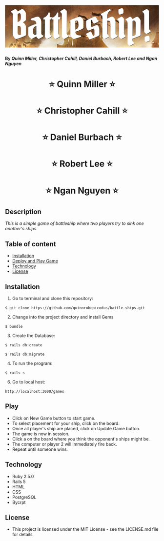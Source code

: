 # ![title](app/assets/images/titlemd.png)

#### By _Quinn Miller, Christopher Cahill, Daniel Burbach, Robert Lee and Ngan Nguyen_

<h1 align="center"> ⭐️ Quinn Miller ⭐️ </h1>
<h1 align="center"> ⭐️ Christopher Cahill ⭐️ </h1>
<h1 align="center"> ⭐️ Daniel Burbach ⭐️ </h1>
<h1 align="center"> ⭐️ Robert Lee ⭐️ </h1>
<h1 align="center"> ⭐️ Ngan Nguyen ⭐️ </h1>

## Description

_This is a simple game of battleship where two players try to sink one another's ships._

## Table of content

- [Installation](#installation)
- [Deploy and Play Game](#play)
- [Technology](#technology)
- [License](#license)

## Installation

1. Go to terminal and clone this repository:
```
$ git clone https://github.com/quinnrobepicodus/battle-ships.git
```
2. Change into the project directory and install Gems
```
$ bundle
```
3. Create the Database:
```
$ rails db:create
```
```
$ rails db:migrate
```
4. To run the program:
```
$ rails s
```
6. Go to local host:
```
http://localhost:3000/games
```
## Play
* Click on New Game button to start game.
* To select placement for your ship, click on the board.
* Once all player's ship are placed, click on Update Game button.
* The game is now in session.
* Click a on the board where you think the opponent's ships might be.
* The computer or player 2 will immediately fire back.
* Repeat until someone wins.

## Technology
* Ruby 2.5.0
* Rails 5
* HTML
* CSS
* PostgreSQL
* Bycrpt

## License
* This project is licensed under the MIT License - see the LICENSE.md file for details
